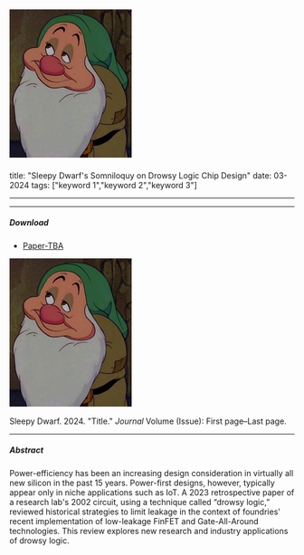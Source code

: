 ![](paper1.png)
---
title: "Sleepy Dwarf's Somniloquy on Drowsy Logic Chip Design" 
date: 03-2024
tags: ["keyword 1","keyword 2","keyword 3"]

---

---

##### Download

+ [Paper-TBA](paper1.pdf)


![](paper1.png)

Sleepy Dwarf. 2024. "Title." *Journal* Volume (Issue): First page–Last page. 

---

##### Abstract

Power-efficiency has been an increasing design consideration in 
virtually all new silicon in the past 15 years. Power-first
designs, however, typically appear only in niche applications
such as IoT. A 2023 retrospective paper of a research lab's 2002 circuit, 
using a technique called “drowsy logic,” reviewed historical strategies to
limit leakage in the context of foundries' recent implementation of 
low-leakage FinFET and Gate-All-Around technologies. This review 
explores new research and industry applications of drowsy logic.
